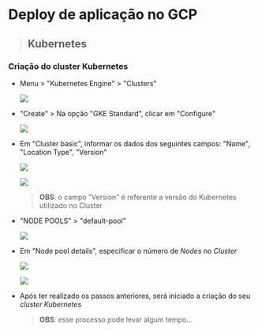 # Deploy de aplicação no GCP

> ## **Kubernetes**

### **Criação do cluster Kubernetes**

* Menu > "Kubernetes Engine" > "Clusters"
  
  ![](menu-clusters.png)

* "Create" > Na opção "GKE Standard", clicar em "Configure"

  ![](menu-create-cluster.png)

* Em "Cluster basic", informar os dados dos seguintes campos: "Name", "Location Type", "Version"

  ![](menu-cluster-basics-1.png)

  ![](menu-cluster-basics-2.png)

  > **OBS**: o campo "Version" é referente a versão do Kubernetes utilizado no Cluster

* "NODE POOLS" > "default-pool"

  ![](menu-default-pools.png)

* Em "Node pool details", especificar o número de *Nodes* no *Cluster*

  ![](menu-node-pool-details-1.png)

  ![](menu-node-pool-details-2.png)

* Após ter realizado os passos anteriores, será iniciado a criação do seu *cluster Kubernetes*

  > **OBS**: esse processo pode levar algum tempo...